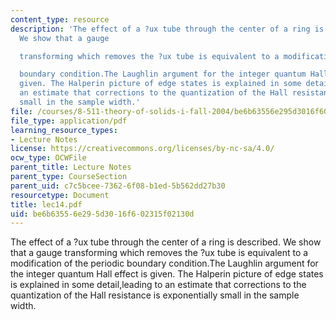 ```yaml
---
content_type: resource
description: 'The effect of a ?ux tube through the center of a ring is described.
  We show that a gauge

  transforming which removes the ?ux tube is equivalent to a modification of the periodic

  boundary condition.The Laughlin argument for the integer quantum Hall effect is
  given. The Halperin picture of edge states is explained in some detail,leading to
  an estimate that corrections to the quantization of the Hall resistance is exponentially
  small in the sample width.'
file: /courses/8-511-theory-of-solids-i-fall-2004/be6b63556e295d3016f602315f02130d_lec14.pdf
file_type: application/pdf
learning_resource_types:
- Lecture Notes
license: https://creativecommons.org/licenses/by-nc-sa/4.0/
ocw_type: OCWFile
parent_title: Lecture Notes
parent_type: CourseSection
parent_uid: c7c5bcee-7362-6f08-b1ed-5b562dd27b30
resourcetype: Document
title: lec14.pdf
uid: be6b6355-6e29-5d30-16f6-02315f02130d
---
```

The effect of a ?ux tube through the center of a ring is described. We show that a gauge
transforming which removes the ?ux tube is equivalent to a modification of the periodic
boundary condition.The Laughlin argument for the integer quantum Hall effect is given. The Halperin picture of edge states is explained in some detail,leading to an estimate that corrections to the quantization of the Hall resistance is exponentially small in the sample width.